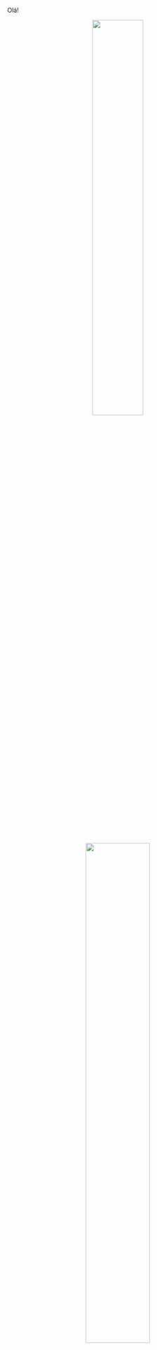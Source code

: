 Olá!

<div align="center">
  <a href="https://github.com/patrickhugors">
  <img width="48%" src="https://github-readme-stats.vercel.app/api?username=patrickhugors&show_icons=true&theme=dracula&include_all_commits=true&count_private=true"/>
  <img width="54%" src="https://github-readme-stats.vercel.app/api/top-langs/?username=patrickhugors&layout=compact&langs_count=7&theme=dracula"/>
</div>
